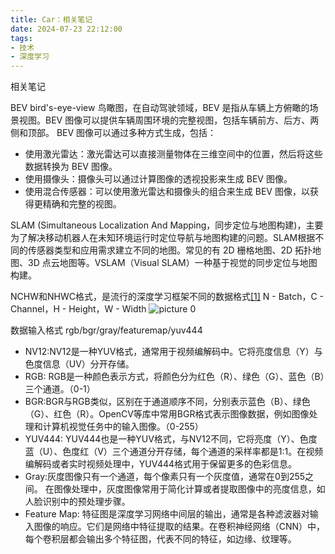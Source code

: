 ```yaml
---
title: Car：相关笔记
date: 2024-07-23 22:12:00
tags:
- 技术
- 深度学习
---
```

相关笔记
<!--more-->

BEV bird's-eye-view 鸟瞰图，在自动驾驶领域，BEV 是指从车辆上方俯瞰的场景视图。BEV 图像可以提供车辆周围环境的完整视图，包括车辆前方、后方、两侧和顶部。
BEV 图像可以通过多种方式生成，包括：
+ 使用激光雷达：激光雷达可以直接测量物体在三维空间中的位置，然后将这些数据转换为 BEV 图像。
+ 使用摄像头：摄像头可以通过计算图像的透视投影来生成 BEV 图像。
+ 使用混合传感器：可以使用激光雷达和摄像头的组合来生成 BEV 图像，以获得更精确和完整的视图。

SLAM (Simultaneous Localization And Mapping，同步定位与地图构建)，主要为了解决移动机器人在未知环境运行时定位导航与地图构建的问题。SLAM根据不同的传感器类型和应用需求建立不同的地图。常见的有 2D 栅格地图、2D 拓扑地图、3D 点云地图等。VSLAM（Visual SLAM）一种基于视觉的同步定位与地图构建。

NCHW和NHWC格式，是流行的深度学习框架不同的数据格式[[1]](https://blog.csdn.net/thl789/article/details/109037433?spm=1001.2014.3001.5506)
N - Batch，C - Channel，H - Height，W - Width
<img alt="picture 0" src="https://raw.gitmirror.com/Arrowes/Blog/main/images/Car-NCHW.png" />  


数据输入格式 rgb/bgr/gray/featuremap/yuv444
+ NV12:NV12是一种YUV格式，通常用于视频编解码中。它将亮度信息（Y）与色度信息（UV）分开存储。
+ RGB: RGB是一种颜色表示方式，将颜色分为红色（R）、绿色（G）、蓝色（B）三个通道。（0-1）
+ BGR:BGR与RGB类似，区别在于通道顺序不同，分别表示蓝色（B）、绿色（G）、红色（R）。OpenCV等库中常用BGR格式表示图像数据，例如图像处理和计算机视觉任务中的输入图像。（0-255）
+ YUV444: YUV444也是一种YUV格式，与NV12不同，它将亮度（Y）、色度蓝（U）、色度红（V）三个通道分开存储，每个通道的采样率都是1:1。在视频编解码或者实时视频处理中，YUV444格式用于保留更多的色彩信息。
+ Gray:灰度图像只有一个通道，每个像素只有一个灰度值，通常在0到255之间。 在图像处理中，灰度图像常用于简化计算或者提取图像中的亮度信息，如人脸识别中的预处理步骤。
+ Feature Map: 特征图是深度学习网络中间层的输出，通常是各种滤波器对输入图像的响应。它们是网络中特征提取的结果。在卷积神经网络（CNN）中，每个卷积层都会输出多个特征图，代表不同的特征，如边缘、纹理等。
